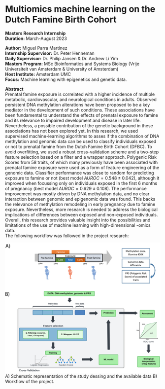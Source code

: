# Multiomics machine learning on the Dutch Famine Birth Cohort

__Masters Research Internship__  <br>
__Duration:__ March-August 2023 
<br>



__Author:__ Miguel Parra Martínez <br>
__Internship Supervisor:__ Dr. Peter Henneman <br>
__Daily Supervisor:__ Dr. Philip Jansen & Dr. Andrew Li Yim <br>
__Masters Program:__ MSc Bioinformatics and Systems Biology (Vrije Universiteit van Amsterdam & University of Amsterdam) <br>
__Host Institute:__ Amsterdam UMC <br>
__Focus:__ Machine learning with epigenetics and genetic data. <br>

__Abstract__ <br>
Prenatal famine exposure is correlated with a higher incidence of multiple metabolic, cardiovascular, and neurological conditions in adults. Observed persistent DNA methylation alterations have been proposed to be a key mediator in the development of such conditions. These associations have been fundamental to understand the effects of prenatal exposure to famine and its relevance to impaired development and disease in later life. Nevertheless, a possible contribution of the genetic background in these associations has not been explored yet. In this research, we used supervised machine-learning algorithms to asses if the combination of DNA methylation and genomic data can be used to classify individuals exposed or not to prenatal famine from the Dutch Famine Birth Cohort (DFBC). To avoid overfitting, we used a robust cross-validation scheme and a two-step feature selection based on a filter and a wrapper approach. Polygenic Risk Scores from 58 traits, of which many previously have been associated with prenatal famine exposure were used as a form of feature engineering of the genomic data. Classifier performance was close to random for predicting exposure to famine or not (best model $AUROC = 0.548\pm0.042$), although it improved when focussing only on individuals exposed in the first 6 months of pregnancy (best model $AUROC  = 0.629\pm0.108$). The performance improvement was mostly driven by DNA methylation data, and no clear interaction between genomic and epigenomic data was found. This backs the relevance of methylation remodeling in early pregnancy due to famine exposure. Nevertheless, more research is needed to address the biological implications of differences between exposed and non-exposed individuals. Overall, this research provides valuable insight into the possibilities and limitations of the use of machine learning with high-dimensional -omics data. <br>
The following workflow was followed in the project research: 

![workflow](/workflow.png?raw=true)
A) Schematic representation of the study dessing and the available data
B) Workflow of the project. 

